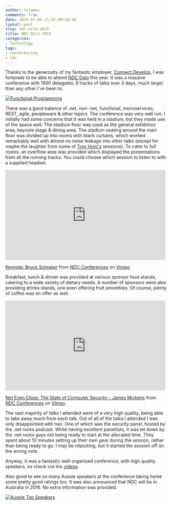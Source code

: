 ```yaml
---
author: tvjames
comments: true
date: 2015-07-06 21:07:00+10:00
layout: post
slug: ndc-oslo-2015
title: NDC Oslo 2015
categories:
- Technology
tags:
- conferencing
- ndc
---
```


Thanks to the generosity of my fantastic employer, [Connect Develop](https://connectdevelop.com/), I was fortunate 
to be able to attend [NDC Oslo](http://www.ndcoslo.com/) this year. It was a massive conference with 1900 delegates, 9 tracks of talks over 3 days, much larger than any other I've been to.

[![Functional Programming](http://i1370.photobucket.com/albums/ag258/thomasvjames/skitch_zpsbvtyer7t.png)](http://s1370.photobucket.com/user/thomasvjames/media/skitch_zpsbvtyer7t.png.html)

There was a good balance of .net, non-.net, functional, microservices, REST, agile, peopleware & other topics. The conference was very well run. I initially had some concerns that it was held in a stadium, but they made use of the space well. The stadium floor was used as the general exhibition area, keynote stage & dining area. The stadium seating around the main floor was divided up into rooms with black curtains, which worked remarkably well with almost no noise leakage into other talks (except for maybe the laughter from some of [Troy Hunt's](http://www.troyhunt.com/) sessions). To cater to full rooms, an overflow area was provided which displayed the presentations from all the running tracks. You could choose which session to listen to with a supplied headset. 

<iframe src="https://player.vimeo.com/video/131115865" width="500" height="281" frameborder="0" webkitallowfullscreen mozallowfullscreen allowfullscreen></iframe> <p><a href="https://vimeo.com/131115865">Keynote: Bruce Schneier</a> from <a href="https://vimeo.com/ndcconferences">NDC Conferences</a> on <a href="https://vimeo.com">Vimeo</a>.</p>

Breakfast, lunch & dinner was provided at various sponsor food stands, catering to a wide variety of dietary needs. A number of sponsors were also providing drinks stands, one even offering fruit smoothies. Of course, plenty of coffee was on offer as well. 

<iframe src="https://player.vimeo.com/video/132444816" width="500" height="281" frameborder="0" webkitallowfullscreen mozallowfullscreen allowfullscreen></iframe> <p><a href="https://vimeo.com/132444816">Not Even Close: The State of Computer Security - James Mickens</a> from <a href="https://vimeo.com/ndcconferences">NDC Conferences</a> on <a href="https://vimeo.com">Vimeo</a>.</p>

The vast majority of talks I attended were of a very high quality, being able to take away much from each talk. Out of all of the talks I attended I was only disappointed with two. One of which was the security panel, hosted by the .net rocks podcast. While having excellent panellists, it was let down by the .net rocks guys not being ready to start at the allocated time. They spent about 10 minutes setting up their own gear during the session, rather than being ready to go. I may be nitpicking, but it started the session off on the wrong note.

Anyway, it was a fantastic well-organised conference, with high quality speakers, so check out the [videos](https://vimeo.com/channels/932977/). 

Also good to see so many Aussie speakers at the conference taking home some pretty good ratings too. It was also announced that NDC will be in Australia in 2016. No extra information was provided. 

[![Aussie Top Speakers](http://i1370.photobucket.com/albums/ag258/thomasvjames/skitch_zpsd1psxe1j.png)](http://s1370.photobucket.com/user/thomasvjames/media/skitch_zpsd1psxe1j.png.html)
